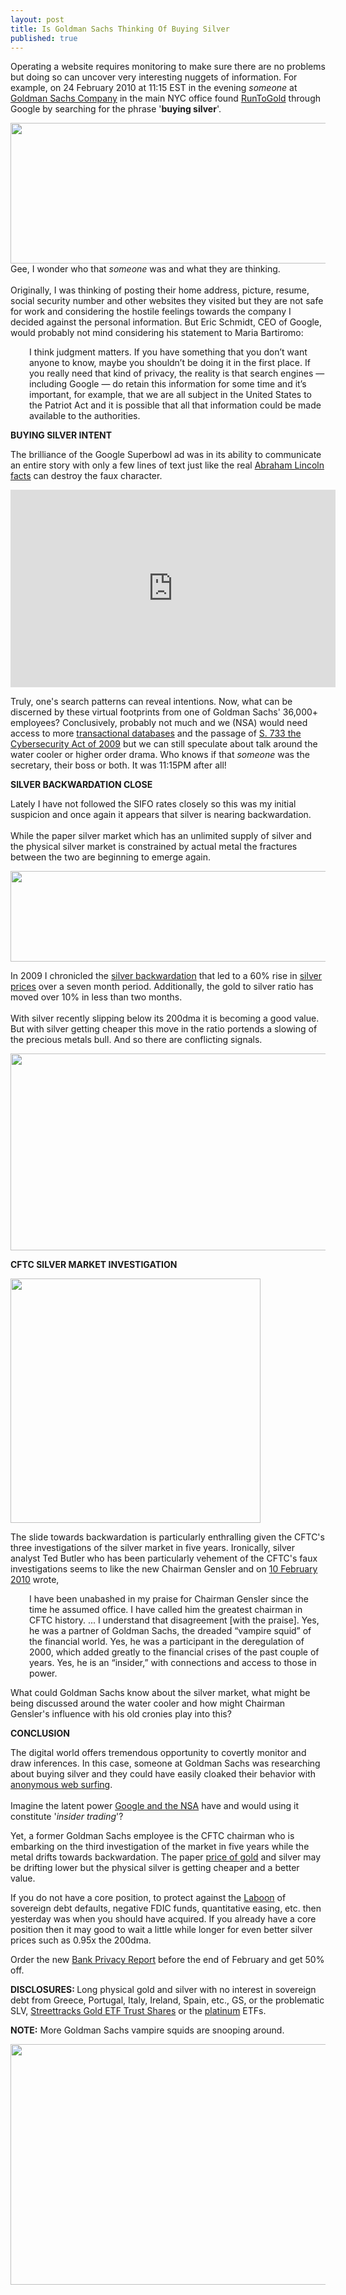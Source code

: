 ```yaml
---
layout: post
title: Is Goldman Sachs Thinking Of Buying Silver
published: true
---
```

<p>Operating a website requires monitoring to make sure there are no problems but doing so can uncover very interesting nuggets of information.  For example, on 24 February 2010 at 11:15 EST in the evening <em>someone</em> at <a title="goldman sachs buying silver" href="http://www.runtogold.com/2010/02/goldman-sachs-buying-silver/" target="_blank">Goldman Sachs Company</a> in the main NYC office found <a title="runtogold" href="http://www.runtogold.com" target="_blank">RunToGold</a> through Google by searching for the phrase '<strong>buying silver</strong>'.<img src="{{ site.baseurl }}/images/240210.jpg" border="0" alt="" width="1" height="1" /><img src="{{ site.baseurl }}/images/2402101.jpg" border="0" alt="" width="1" height="1" /></p>
<p><img class="aligncenter" title="goldman sachs buying silver" src="{{ site.baseurl }}/images/goldman-sachs-buying-silver.jpg" alt="" width="520" height="225" />Gee, I wonder who that <em>someone</em> was and what they are thinking. <br/><br/> Originally, I was thinking of posting their home address, picture, resume, social security number and other websites they visited but they are not safe for work and considering the hostile feelings towards the company I decided against the personal information.  But Eric Schmidt, CEO of Google, would probably not mind considering his statement to Maria Bartiromo:</p>
<p style="padding-left: 30px;">I think judgment matters. If you have something that you don’t want anyone to know, maybe you shouldn’t be doing it in the first place. If you really need that kind of privacy, the reality is that search engines — including Google — do retain this information for some time and it’s important, for example, that we are all subject in the United States to the Patriot Act and it is possible that all that information could be made available to the authorities.</p>
<p><strong>BUYING SILVER INTENT</strong></p>
<p>The brilliance of the Google Superbowl ad was in its ability to communicate an entire story with only a few lines of text just like the real <a title="abraham lincoln facts" href="http://www.runtogold.com/2010/09/abraham-lincoln-reverenced-sociopath/" target="_blank">Abraham Lincoln facts</a> can destroy the faux character.</p>
<p><object classid="clsid:d27cdb6e-ae6d-11cf-96b8-444553540000" width="520" height="316" codebase="http://download.macromedia.com/pub/shockwave/cabs/flash/swflash.cab#version=6,0,40,0"><param name="allowFullScreen" value="true" /><param name="allowscriptaccess" value="always" /><param name="src" value="http://www.youtube.com/v/fYavikKP8wI&amp;hl=en_US&amp;fs=1&amp;" /><param name="allowfullscreen" value="true" /><embed type="application/x-shockwave-flash" width="520" height="316" src="http://www.youtube.com/v/fYavikKP8wI&amp;hl=en_US&amp;fs=1&amp;" allowscriptaccess="always" allowfullscreen="true"></embed></object></p>
<p>Truly, one's search patterns can reveal intentions.  Now, what can be discerned by these virtual footprints from one of Goldman Sachs' 36,000+ employees?  Conclusively, probably not much and we (NSA) would need access to more <a title="transactional databases" href="http://www.howtovanish.com/2009/11/transactional-databases-what-me-worry/" target="_blank">transactional databases</a> and the passage of <a title="s.773 cybersecurity act of 2009" href="http://www.opencongress.org/bill/111-s773/show" target="_blank">S. 733 the Cybersecurity Act of 2009</a> but we can still speculate about talk around the water cooler or higher order drama.  Who knows if that <em>someone</em> was the secretary, their boss or both.  It was 11:15PM after all!</p>
<p><strong>SILVER BACKWARDATION CLOSE</strong></p>
<p>Lately I have not followed the SIFO rates closely so this was my initial suspicion and once again it appears that silver is nearing backwardation.  <br/><br/>While the paper silver market which has an unlimited supply of silver and the physical silver market is constrained by actual metal the fractures between the two are beginning to emerge again.</p>
<p><img class="aligncenter" title="silver sifo rates" src="{{ site.baseurl }}/images/silver-sifo-rates.jpg" alt="" width="528" height="145" /></p>
<p>In 2009 I chronicled the <a title="silver backwardation" href="http://www.runtogold.com/2009/06/silver-slips-out-of-backwardation/" target="_blank">silver backwardation</a> that led to a 60% rise in <a title="silver prices" href="http://www.runtogold.com/metal-prices/silver-price-and-silver-prices/" target="_blank">silver prices</a> over a seven month period.  Additionally, the gold to silver ratio has moved over 10% in less than two months.  <br/><br/>With silver recently slipping below its 200dma it is becoming a good value.  But with silver getting cheaper this move in the ratio portends a slowing of the precious metals bull.  And so there are conflicting signals.</p>
<p><img class="aligncenter" title="gold silver ratio" src="{{ site.baseurl }}/images/gold-silver-ratio-24-feb-2010.jpg" alt="" width="520" height="315" /></p>
<p><strong>CFTC SILVER MARKET INVESTIGATION</strong></p>
<p><strong><img class="aligncenter" title="cftc silver appreciation medallion" src="{{ site.baseurl }}/images/silver-cftc-appreciation-medallion-front.jpg" alt="" width="400" height="391" /></strong></p>
<p>The slide towards backwardation is particularly enthralling given the CFTC's three investigations of the silver market in five years.  Ironically, silver analyst Ted Butler who has been particularly vehement of the CFTC's faux investigations seems to like the new Chairman Gensler and on <a title="10 Feb 2010" href="http://news.silverseek.com/SilverSeek/1266344983.php" target="_blank">10 February 2010</a> wrote,</p>
<p style="padding-left: 30px;">I have been unabashed in my praise for Chairman Gensler since the time he assumed office. I have called him the greatest chairman in CFTC history. ... I understand that disagreement [with the praise]. Yes, he was a partner of Goldman Sachs, the dreaded “vampire squid” of the financial world. Yes, he was a participant in the deregulation of 2000, which added greatly to the financial crises of the past couple of years. Yes, he is an “insider,” with connections and access to those in power.</p>
<p>What could Goldman Sachs know about the silver market, what might be being discussed around the water cooler and how might Chairman Gensler's influence with his old cronies play into this?</p>
<p><strong>CONCLUSION</strong></p>
<p>The digital world offers tremendous opportunity to covertly monitor and draw inferences.  In this case, someone at Goldman Sachs was researching about buying silver and they could have easily cloaked their behavior with <a title="anonymous web surfing" href="http://www.howtovanish.com/2009/11/should-i-pay-for-anonymous-web-surfing/" target="_blank">anonymous web surfing</a>.<br/><br/>  Imagine the latent power <a title="google and the nsa" href="http://www.wired.com/threatlevel/2010/02/google-seeks-nsa-help/" target="_blank">Google and the NSA</a> have and would using it constitute '<em>insider trading</em>'?</p>
<p>Yet, a former Goldman Sachs employee is the CFTC chairman who is embarking on the third investigation of the market in five years while the metal drifts towards backwardation.  The paper <a title="price of gold" href="http://www.runtogold.com/metal-prices/gold-price-and-gold-prices/" target="_blank">price of gold</a> and silver may be drifting lower but the physical silver is getting cheaper and a better value.</p>
<p>If you do not have a core position, to protect against the <a title="laboon" href="http://www.runtogold.com/2010/02/the-laboon-comes/" target="_blank">Laboon</a> of sovereign debt defaults, negative FDIC funds, quantitative easing, etc. then yesterday was when you should have acquired.  If you already have a core position then it may good to wait a little while longer for even better silver prices such as 0.95x the 200dma.</p>
<p>Order the new <a title="bank privacy" href="http://www.howtovanish.com/products/bank-privacy-report/" target="_blank">Bank Privacy Report</a> before the end of February and get 50% off.</p>
<p><strong>DISCLOSURES: </strong>Long physical gold and silver with no interest in sovereign debt from Greece, Portugal, Italy, Ireland, Spain, etc., GS, or the problematic SLV, <a title="gld etf" href="http://www.runtogold.com/2008/12/a-problem-with-gld-and-slv-etfs/" target="_blank">Streettracks Gold ETF Trust Shares</a> or the <a title="platinum" href="http://www.runtogold.com/2010/01/is-platinum-overvalued/" target="_blank">platinum</a> ETFs.</p>
<p><strong>NOTE:</strong> More Goldman Sachs vampire squids are snooping around.</p>
<p><img class="aligncenter" title="goldman sachs silver" src="{{ site.baseurl }}/images/goldman-sachs-buying-silver-2.jpg" alt="" width="520" height="385" /></p>

